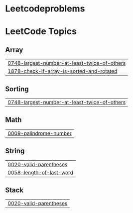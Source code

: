 # Leetcodeproblems
<!---LeetCode Topics Start-->
# LeetCode Topics
## Array
|  |
| ------- |
| [0748-largest-number-at-least-twice-of-others](https://github.com/Jyothsnapandraki/Leetcodeproblems/tree/master/0748-largest-number-at-least-twice-of-others) |
| [1878-check-if-array-is-sorted-and-rotated](https://github.com/Jyothsnapandraki/Leetcodeproblems/tree/master/1878-check-if-array-is-sorted-and-rotated) |
## Sorting
|  |
| ------- |
| [0748-largest-number-at-least-twice-of-others](https://github.com/Jyothsnapandraki/Leetcodeproblems/tree/master/0748-largest-number-at-least-twice-of-others) |
## Math
|  |
| ------- |
| [0009-palindrome-number](https://github.com/Jyothsnapandraki/Leetcodeproblems/tree/master/0009-palindrome-number) |
## String
|  |
| ------- |
| [0020-valid-parentheses](https://github.com/Jyothsnapandraki/Leetcodeproblems/tree/master/0020-valid-parentheses) |
| [0058-length-of-last-word](https://github.com/Jyothsnapandraki/Leetcodeproblems/tree/master/0058-length-of-last-word) |
## Stack
|  |
| ------- |
| [0020-valid-parentheses](https://github.com/Jyothsnapandraki/Leetcodeproblems/tree/master/0020-valid-parentheses) |
<!---LeetCode Topics End-->